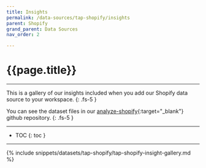 ```yaml
---
title: Insights
permalink: /data-sources/tap-shopify/insights
parent: Shopify
grand_parent: Data Sources
nav_order: 2

---
```


# {{page.title}}

---

This is a gallery of our insights included when you add our Shopify data source to your workspace.
{: .fs-5 }

You can see the dataset files in our [analyze-shopify](https://github.com/Matatika/analyze-shopify){:target="_blank"} github repository.
{: .fs-5 }

---

- TOC
{: toc }

---

{% include snippets/datasets/tap-shopify/tap-shopify-insight-gallery.md %}
